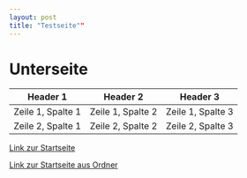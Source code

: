 ```yaml
---
layout: post
title: "Testseite""
---
```


# Unterseite

| Header 1 | Header 2 | Header 3 |
| -------- | -------- | -------- |
| Zeile 1, Spalte 1 | Zeile 1, Spalte 2 | Zeile 1, Spalte 3 |
| Zeile 2, Spalte 1 | Zeile 2, Spalte 2 | Zeile 2, Spalte 3 |

[Link zur Startseite](index.md)

[Link zur Startseite aus Ordner](../index.md)
